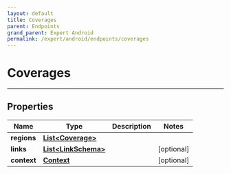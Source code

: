 ```yaml
---
layout: default
title: Coverages
parent: Endpoints
grand_parent: Expert Android
permalink: /expert/android/endpoints/coverages
---
```


# Coverages

---

## Properties

| Name | Type | Description | Notes
| ------------ | ------------- | ------------- | -------------
**regions** | [**List&lt;Coverage&gt;**](/navitia_sdk_docs/expert/android/endpoints/coverage) |  | 
**links** | [**List&lt;LinkSchema&gt;**](/navitia_sdk_docs/expert/android/endpoints/link_schema) |  |  [optional]
**context** | [**Context**](/navitia_sdk_docs/expert/android/endpoints/context) |  |  [optional]




